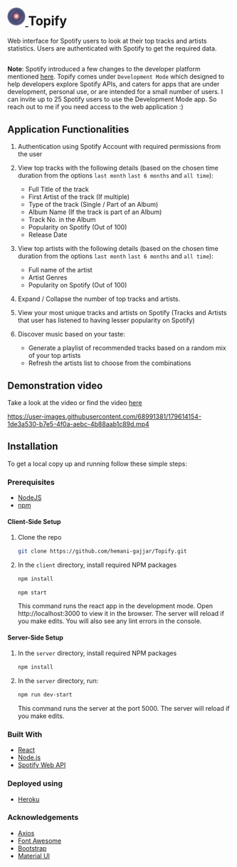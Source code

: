   <h1> <a href="https://topify-web.herokuapp.com/">
    <img src="https://github.com/hemani-gajjar/Topify/blob/master/client/public/topify-logo.svg" alt="Logo" width="40" height="40">
  </a> Topify</h1>
  Web interface for Spotify users to look at their top tracks and artists statistics. Users are authenticated with Spotify to get the required data.

 
##
  
   **Note**: Spotify introduced a few changes to the developer platform mentioned [here](https://developer.spotify.com/community/news/2021/05/27/improving-the-developer-and-user-experience-for-third-party-apps/). Topify comes under `Development Mode` which designed to help developers explore Spotify APIs, and caters for apps that are under development, personal use, or are intended for a small number of users. I can invite up to 25 Spotify users to use the Development Mode app. So reach out to me if you need access to the web application :)

## Application Functionalities

1. Authentication using Spotify Account with required permissions from the user
2. View top tracks with the following details (based on the chosen time duration from the options `last month` `last 6 months` and `all time`):

   - Full Title of the track
   - First Artist of the track (If multiple)
   - Type of the track (Single / Part of an Album)
   - Album Name (If the track is part of an Album)
   - Track No. in the Album
   - Popularity on Spotify (Out of 100)
   - Release Date

3. View top artists with the following details (based on the chosen time duration from the options `last month` `last 6 months` and `all time`):

   - Full name of the artist
   - Artist Genres
   - Popularity on Spotify (Out of 100)

4. Expand / Collapse the number of top tracks and artists.<br/>
5. View your most unique tracks and artists on Spotify (Tracks and Artists that user has listened to having lesser popularity on Spotify)
6. Discover music based on your taste:

   - Generate a playlist of recommended tracks based on a random mix of your top artists
   - Refresh the artists list to choose from the combinations

## Demonstration video

Take a look at the video or find the video [here](https://github.com/hemani-gajjar/Topify/tree/master/client/public/Videos)

https://user-images.githubusercontent.com/68991381/179614154-1de3a530-b7e5-4f0a-aebc-4b88aab1c89d.mp4

## Installation

To get a local copy up and running follow these simple steps:

### Prerequisites

- [NodeJS](https://nodejs.org/en/)
- [npm](https://docs.npmjs.com/cli/v8/configuring-npm/install)

#### Client-Side Setup

1. Clone the repo

   ```sh
   git clone https://github.com/hemani-gajjar/Topify.git

   ```

2. In the `client` directory, install required NPM packages

   ```sh
   npm install
   ```

   ```
   npm start
   ```

   This command runs the react app in the development mode. Open http://localhost:3000 to view it in the browser. The server will reload if you make edits. You will also see any lint errors in the console.

#### Server-Side Setup

1. In the `server` directory, install required NPM packages
   ```sh
   npm install
   ```
2. In the `server` directory, run:

   ```sh
   npm run dev-start
   ```

   This command runs the server at the port 5000. The server will reload if you make edits.

### Built With

- [React](https://reactjs.org/)
- [Node.js](https://nodejs.dev/)
- [Spotify Web API](https://developer.spotify.com/documentation/web-api/)

### Deployed using

- [Heroku](https://www.heroku.com/home)

### Acknowledgements

- [Axios](https://axios-http.com/docs/intro)
- [Font Awesome](https://fontawesome.com/)
- [Bootstrap](https://getbootstrap.com/)
- [Material UI](https://mui.com/)
